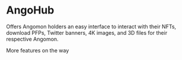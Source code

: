 # AngoHub
Offers Angomon holders an easy interface to interact with their NFTs, download PFPs, Twitter banners, 4K images, and 3D files for their respective Angomon.

More features on the way
